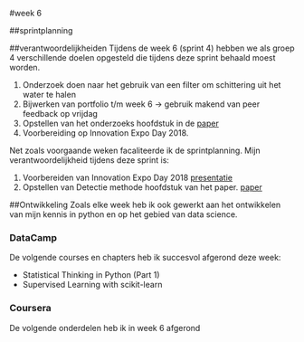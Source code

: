 #week 6

##sprintplanning

##verantwoordelijkheiden
Tijdens de week 6 (sprint 4) hebben we als groep 4 verschillende doelen opgesteld
die tijdens deze sprint behaald moest worden. 
1. Onderzoek doen naar het gebruik van een filter om schittering uit het water te halen
2. Bijwerken van portfolio t/m week 6 -> gebruik makend van peer feedback op vrijdag
3. Opstellen van het onderzoeks hoofdstuk in de [paper](https://paper) 
4. Voorbereiding op Innovation Expo Day 2018.

Net zoals voorgaande weken facaliteerde ik de sprintplanning. Mijn verantwoordelijkheid
tijdens deze sprint is:
1. Voorbereiden van Innovation Expo Day 2018 [presentatie](link)
2. Opstellen van Detectie methode hoofdstuk van het paper. [paper](link)


##Ontwikkeling
Zoals elke week heb ik ook gewerkt aan het ontwikkelen van mijn kennis in python en op het gebied van data science.

### DataCamp
De volgende courses en chapters heb ik succesvol afgerond deze week:
- Statistical Thinking in Python (Part 1)
- Supervised Learning with scikit-learn

### Coursera
De volgende onderdelen heb ik in week 6 afgerond